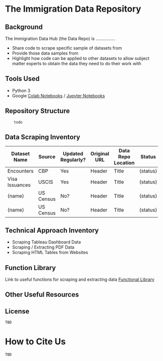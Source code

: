 # The Immigration Data Repository 

## Background 
The Immigration Data Hub (the Data Repo) is ................
* Share code to scrape specific sample of datasets from
* Provide those data samples from
* Highlight how code can be applied to other datasets to allow subject matter experts to obtain the data they need to do their work with

## Tools Used
* Python 3
* Google [Colab Notebooks](https://colab.research.google.com/notebooks/intro.ipynb) / [Jupyter Notebooks](https://jupyter-notebook-beginner-guide.readthedocs.io/en/latest/what_is_jupyter.html)

## Repository Structure 
```
    todo 
```

## Data Scraping Inventory 

| Dataset Name      | Source | Updated Regularly? | Original URL      | Data Repo Location | Status| 
| ----------- | ----------- | --- | ----------- | ----------- | -- | 
| Encounters      | CBP       | Yes | Header      | Title       | (status) |
| Visa Issuances   | USCIS        | Yes | Header      | Title       | (status) |
| (name)   | US Census        | No? | Header      | Title       | (status) |
| (name)   | US Census        | No? | Header      | Title       | (status) |



## Technical Approach Inventory 
* Scraping Tableau Dashboard Data
* Scraping / Extracting PDF Data
* Scraping HTML Tables from Websites


## Function Library
Link to useful functions for scraping and extracting data [Functional Library](TBD)

## Other Useful Resources 


## License 
    TBD 


# How to Cite Us 
    TBD 
